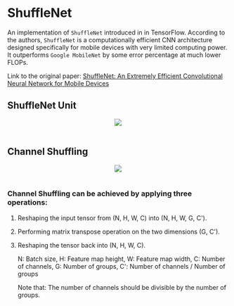 # ShuffleNet
An implementation of `ShuffleNet` introduced in  in TensorFlow. According to the authors, `ShuffleNet` is a computationally efficient CNN architecture designed specifically for mobile devices with very limited computing power. It outperforms `Google MobileNet` by
some error percentage at much lower FLOPs.

Link to the original paper: [ShuffleNet: An Extremely Efficient Convolutional Neural Network for Mobile Devices](https://arxiv.org/abs/1707.01083)

## ShuffleNet Unit
<div align="center">
<img src="https://github.com/MG2033/ShuffleNet/blob/master/figures/unit.PNG"><br><br>
</div>

## Channel Shuffling
<div align="center">
<img src="https://github.com/MG2033/ShuffleNet/blob/master/figures/shuffle.PNG"><br><br>
</div>

### Channel Shuffling can be achieved by applying three operations:
1. Reshaping the input tensor from (N, H, W, C) into (N, H, W, G, C').
2. Performing matrix transpose operation on the two dimensions (G, C').
3. Reshaping the tensor back into (N, H, W, C). 

    N: Batch size,
    H: Feature map height,
    W: Feature map width,
    C: Number of channels,
    G: Number of groups,
    C': Number of channels / Number of groups

    Note that: The number of channels should be divisible by the number of groups.
